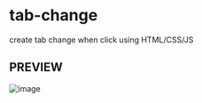 # tab-change
create tab change when click using HTML/CSS/JS

## PREVIEW
![image](https://user-images.githubusercontent.com/127585158/235854930-f5965dc2-c5e3-46ed-909e-e09d36ec3932.png)

